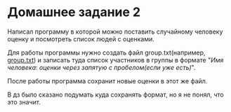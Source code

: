 # Домашнее задание 2

Написал программу в которой можно поставить случайному человеку оценку и посмотреть список людей с оценками.

Для работы программы нужно создать файл group.txt(например, [group.txt](src/group.txt)) и записать туда список участников в группы в формате "*Имя человека*: *оценки через запятую с пробелом(если уже есть)*".

После работы программа сохранит новые оценки в этот же файл.

В дз было сказано подумать куда сохранять формат, но я не понял, что это значит.
